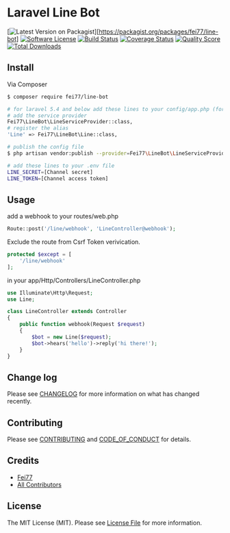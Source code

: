 # Laravel Line Bot

[![Latest Version on Packagist][ico-version]][https://packagist.org/packages/fei77/line-bot]
[![Software License][ico-license]](LICENSE.md)
[![Build Status][ico-travis]][link-travis]
[![Coverage Status][ico-scrutinizer]][link-scrutinizer]
[![Quality Score][ico-code-quality]][link-code-quality]
[![Total Downloads][ico-downloads]][link-downloads]


## Install

Via Composer

``` bash
$ composer require fei77/line-bot

# for laravel 5.4 and below add these lines to your config/app.php (for laravel 5.5 can skip this step as the provider will be added automatically)
# add the service provider
Fei77\LineBot\LineServiceProvider::class,
# register the alias
'Line' => Fei77\LineBot\Line::class,

# publish the config file
$ php artisan vendor:publish --provider=Fei77\LineBot\LineServiceProvider --tag="config"

# add these lines to your .env file
LINE_SECRET=[Channel secret]
LINE_TOKEN=[Channel access token]
```

## Usage
add a webhook to your routes/web.php
``` php
Route::post('/line/webhook', 'LineController@webhook');
```

Exclude the route from Csrf Token verivication.
``` php
protected $except = [
    '/line/webhook'
];
```

in your app/Http/Controllers/LineController.php
``` php
use Illuminate\Http\Request;
use Line;

class LineController extends Controller
{
    public function webhook(Request $request)
    {
    	$bot = new Line($request);
    	$bot->hears('hello')->reply('hi there!');
    }
}
```

## Change log

Please see [CHANGELOG](CHANGELOG.md) for more information on what has changed recently.

## Contributing

Please see [CONTRIBUTING](CONTRIBUTING.md) and [CODE_OF_CONDUCT](CODE_OF_CONDUCT.md) for details.

## Credits

- [Fei77][link-author]
- [All Contributors][link-contributors]

## License

The MIT License (MIT). Please see [License File](LICENSE.md) for more information.

[ico-version]: https://img.shields.io/packagist/v/:vendor/:package_name.svg?style=flat-square
[ico-license]: https://img.shields.io/badge/license-MIT-brightgreen.svg?style=flat-square
[ico-travis]: https://img.shields.io/travis/:vendor/:package_name/master.svg?style=flat-square
[ico-scrutinizer]: https://img.shields.io/scrutinizer/coverage/g/:vendor/:package_name.svg?style=flat-square
[ico-code-quality]: https://img.shields.io/scrutinizer/g/:vendor/:package_name.svg?style=flat-square
[ico-downloads]: https://img.shields.io/packagist/dt/:vendor/:package_name.svg?style=flat-square

[link-packagist]: https://packagist.org/packages/:vendor/:package_name
[link-travis]: https://travis-ci.org/:vendor/:package_name
[link-scrutinizer]: https://scrutinizer-ci.com/g/:vendor/:package_name/code-structure
[link-code-quality]: https://scrutinizer-ci.com/g/:vendor/:package_name
[link-downloads]: https://packagist.org/packages/:vendor/:package_name
[link-author]: https://github.com/:author_username
[link-contributors]: ../../contributors
